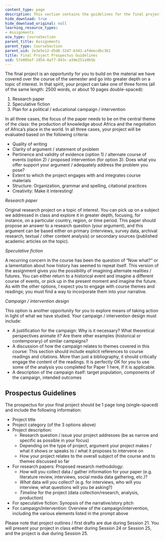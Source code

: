 ```yaml
---
content_type: page
description: This section contains the guidelines for the final project.
hide_download: true
hide_download_original: null
learning_resource_types:
- Assignments
ocw_type: CourseSection
parent_title: Assignments
parent_type: CourseSection
parent_uid: 2e3e5e12-d5d6-3247-b341-afdeecdbc361
title: Final Project Prospectus Guidelines
uid: 57e005ef-1054-0af7-943c-a3de251a9b5b
---
```


The final project is an opportunity for you to build on the material we have covered over the course of the semester and go into greater depth on a topic of interest. In that spirit, your project can take one of three forms (all of the same length: 2500 words, or about 10 pages double-spaced):

1.  Research paper
2.  Speculative fiction
3.  Plan for a political / educational campaign / intervention

In all three cases, the focus of the paper needs to be on the central theme of the class: the production of knowledge about Africa and the negotiation of Africa’s place in the world. In all three cases, your project will be evaluated based on the following criteria:

*   Quality of writing
*   Clarity of argument / statement of problem
*   Pertinence and validity of evidence (option 1) / alternate course of events (option 2) / proposed intervention (for option 3): Does what you offer support your argument / adequately address the problem you pose?
*   Extent to which the project engages with and integrates course materials
*   Structure: Organization, grammar and spelling, citational practices
*   Creativity: Make it interesting!

_Research paper_

Original research project on a topic of interest. You can pick up on a subject we addressed in class and explore it in greater depth, focusing, for instance, on a particular country, region, or time period. This paper should propose an answer to a research question (your argument), and this argument can be based either on primary (interviews, survey data, archival research, textual / other content analysis) or secondary sources (published academic articles on the topic).

_Speculative fiction_

A recurring concern in the course has been the question of “Now what?” or a lamentation about how history has seemed to repeat itself. This version of the assignment gives you the possibility of imagining alternate realities / futures. You can either return to a historical event and imagine a different course of events, or pick up in the present moment and imagine the future. As with the other options, I expect you to engage with course themes and readings; you must find a way to incorporate them into your narrative.

_Campaign / intervention design_

This option is another opportunity for you to explore means of taking action in light of what we have studied. Your campaign / intervention design must include:

*   A justification for the campaign: Why is it necessary? What theoretical perspectives animate it? Are there other examples (historical or contemporary) of similar campaigns?
*   A discussion of how the campaign relates to themes covered in this course: This section should include explicit references to course readings and citations. More than just a bibliography, it should critically engage the content of the readings. It is perfectly OK for you to use some of the analysis you completed for Paper 1 here, if it is applicable.
*   A description of the campaign itself: target population, components of the campaign, intended outcomes

Prospectus Guidelines
---------------------

The prospectus for your final project should be 1 page long (single-spaced) and include the following information:

*   Project title
*   Project category (of the 3 options above)
*   Project description:  
    *   Research question / issue your project addresses (be as narrow and specific as possible in your focus)
    *   Depending on the type of project, argument your project makes / what it shows or speaks to / what it proposes to intervene on
    *   How your project relates to the overall subject of the course and to themes discussed so far
*   For research papers: Proposed research methodology:  
    *   _How_ will you collect data / gather information for your paper (e.g. literature review, interviews, social media data gathering, etc.)?
    *   _What_ data will you collect? (e.g. for interviews, who will you interview, what questions will you be asking?)
    *   _Timeline_ for the project (data collection/research, analysis, production)
*   For speculative fiction: Synopsis of the narrative/story pitch
*   For campaign/intervention: Overview of the campaign/intervention, including the various elements listed in the prompt above

Please note that project outlines / first drafts are due during Session 21. You will present your project in class either during Session 24 or Session 25, and the project is due during Session 25.